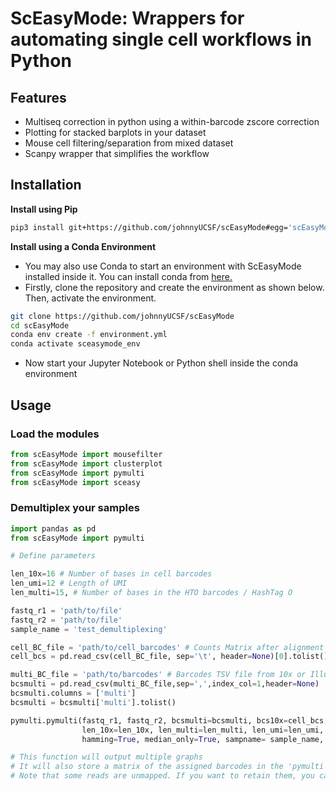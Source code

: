 # ScEasyMode: Wrappers for automating single cell workflows in Python

## Features
- Multiseq correction in python using a within-barcode zscore correction
- Plotting for stacked barplots in your dataset
- Mouse cell filtering/separation from mixed dataset
- Scanpy wrapper that simplifies the workflow

## Installation
<b> Install using Pip </b>
```sh
pip3 install git+https://github.com/johnnyUCSF/scEasyMode#egg='scEasyMode'
```

<b> Install using a Conda Environment </b>
- You may also use Conda to start an environment with ScEasyMode installed inside it. You can install conda from [here.](https://docs.anaconda.com/anaconda/install/)
- Firstly, clone the repository and create the environment as shown below. Then, activate the environment.

```sh
git clone https://github.com/johnnyUCSF/scEasyMode
cd scEasyMode
conda env create -f environment.yml
conda activate sceasymode_env
```

- Now start your Jupyter Notebook or Python shell inside the conda environment

## Usage
### Load the modules

```python
from scEasyMode import mousefilter
from scEasyMode import clusterplot
from scEasyMode import pymulti
from scEasyMode import sceasy
```

### Demultiplex your samples

```python
import pandas as pd
from scEasyMode import pymulti

# Define parameters

len_10x=16 # Number of bases in cell barcodes
len_umi=12 # Length of UMI
len_multi=15, # Number of bases in the HTO barcodes / HashTag O

fastq_r1 = 'path/to/file'
fastq_r2 = 'path/to/file'
sample_name = 'test_demultiplexing'

cell_BC_file = 'path/to/cell_barcodes' # Counts Matrix after alignment and pre-processing
cell_bcs = pd.read_csv(cell_BC_file, sep='\t', header=None)[0].tolist()

multi_BC_file = 'path/to/barcodes' # Barcodes TSV file from 10x or Illumina
bcsmulti = pd.read_csv(multi_BC_file,sep=',',index_col=1,header=None)
bcsmulti.columns = ['multi']
bcsmulti = bcsmulti['multi'].tolist()

pymulti.pymulti(fastq_r1, fastq_r2, bcsmulti=bcsmulti, bcs10x=cell_bcs,
                len_10x=len_10x, len_multi=len_multi, len_umi=len_umi, split=True,
                hamming=True, median_only=True, sampname= sample_name,  filter_unmapped_reads=True)

# This function will output multiple graphs
# It will also store a matrix of the assigned barcodes in the 'pymulti' directory inside the working directory.
# Note that some reads are unmapped. If you want to retain them, you can do so by specifying filter_unmapped_reads=False.
```
